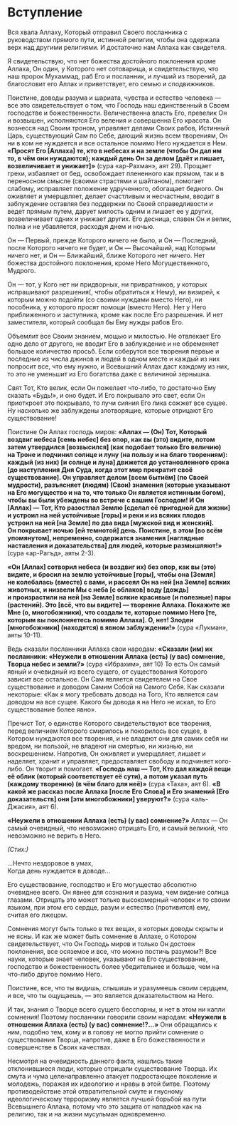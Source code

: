 Вступление
==========

Вся хвала Аллаху, Который отправил Своего посланника с руководством прямого пути, истинной религии, чтобы она одержала верх над другими религиями. И достаточно нам Аллаха как свидетеля.

Я свидетельствую, что нет божества достойного поклонения кроме Аллаха, Он один, у Которого нет сотоварища, и свидетельствую, что наш пророк Мухаммад, раб Его и посланник, и лучший из творений, да благословит его Аллах и приветствует, его семью и сподвижников.

Поистине, доводы разума и шариата, чувства и естество человека — все это свидетельствует о том, что Господь наш единственный в Своем господстве и божественности. Величественна власть Его, превелик Он и возвышен, исполняются Его веления и совершенна Его красота. Он вознесся над Своим троном, управляет делами Своих рабов, Истинный Царь, существующий Сам по Себе, дающий жизнь всем творениям, Он ни в ком не нуждается и все остальное помимо Него нуждается в Нем. **«Просят Его [Аллаха] те, кто в небесах и на земле (чтобы Он дал им то, в чём они нуждаются); каждый день Он за делом [даёт и лишает, возвеличивает и унижает]»** (сура «ар-Рахман», аят 29). Прощает грехи, избавляет от бед, освобождает плененного как прямом, так и в переносном смысле (своими страстями и шайтаном), помогает слабому, исправляет положение удрученного, обогащает бедного.  Он оживляет и умерщвляет, делает счастливым и несчастным,  вводит в заблуждение оставляя без поддержки по Своей справедливости  и ведет прямым путем, дарует милость одним и лишает ее у других, возвеличивает одних и унижает других. Его десница, славен Он и велик, полна и не убавляется, расходуя днем и ночью. 

Он — Первый, прежде Которого ничего не было, и Он — Последний, после Которого ничего не будет, и Он — Высочайший, над Которым ничего нет, и Он — Ближайший, ближе Которого нет ничего. Нет божества достойного поклонения, кроме Него Могущественного, Мудрого.

Он — тот, у Кого нет ни придворных, ни привратников, у которых испрашивают разрешения(, чтобы обратиться к Нему), ни визирей, к которым можно подойти (со своими нуждами вместо Него), ни пособника, у которого просят помощи (вместо Него). Нет у Него приближенного и заступника, кроме как после Его разрешения. И нет заместителя, который сообщал бы Ему нужды рабов Его.

Объемлит все Своим знанием, мощью и милостью. Не отвлекает Его одно дело от другого, не вводит Его в заблуждение и не обременяет большое количество просьб. Если соберутся все творения первые и последние из числа джинов и людей в одном месте и каждый из них попросит все, что ему нужно, и Всевышний Аллах даст каждому из них, то это не уменьшит из Его богатства даже с величиной зернышка. 

Свят Тот, Кто велик, если Он пожелает что-либо, то достаточно Ему сказать «Будь!», и оно будет. И Его покрывало это свет, если Он приоткроет это покрывало, то лучи сияния Его лика сожжет все сущее. Ну насколько же заблуждены злотворящие, которые отрицают Его существование!

Поистине Он Аллах господь миров: **«Аллах — (Он) Тот, Который воздвиг небеса [семь небес] без опор, как вы (это) видите, потом затем утвердился [возвысился] (как подобает только Его величию) на Троне и подчинил солнце и луну (на пользу и на благо творениям): каждый (из них) [и солнце и луна] движется до установленного срока [до наступления Дня Суда, когда этот мир прекратит своё существование]. Он управляет делом [всем бытиём] (по Своей мудрости), разъясняет (людям) (Свои) знамения (которые указывают на Его могущество и на то, что только Он является истинным богом), чтобы вы были убеждены во встрече с вашим Господом! И Он [Аллах] — Тот, Кто разостлал Землю [сделал её пригодной для жизни] и устроил на ней устойчивые [горы] и реки и из всяких плодов устроил на ней [на Земле] по два вида [мужской вид и женский]. Он покрывает ночью [ей темнотой] день. Поистине, в этом [во всём упомянутом], непременно, содержатся знамения [наглядные наставления и доказательства] для людей, которые размышляют!»** (сура «ар-Рагъд», аяты 2-3). 

**«Он [Аллах] сотворил небеса (и воздвиг их) без опор, как вы (это) видите, и бросил на землю устойчивые [горы], чтобы она [Земля] не колебалась (вместе) с вами, и рассеял Он на ней [на Земле] всяких животных, и низвели Мы с неба [с облаков] воду [дождь] и произрастили на ней [на Земле] всякие красивые (и полезные) пары (растений). 
Это [всё, что вы видите] — творение Аллаха. Покажите же Мне (о, многобожники), что создали те, которые помимо Него [те, которым вы поклоняетесь помимо Аллаха]. О, нет! Злодеи [многобожники] (находятся) в явном заблуждении!»** (сура «Лукман», аяты 10-11).

Ведь сказали посланники Аллаха свои народам: **«Сказали (им) их посланники: «Неужели в отношении Аллаха (есть) (у вас) сомнение, Творца небес и земли?»** (сура «Ибрахим», аят 10) То есть Он самый явный и очевидный из всего сущего, от существования Которого зависит все остальное. Он Сам является свидетелем на Свое существование и доводом Самим Собой на Самого Себя. Как сказали некоторые: «Как я могу требовать довода на Того, Кто является сам доводом на все сущее. Какого бы довода я на Него не искал, то Его существование более явно».

Пречист Тот, о единстве Которого свидетельствуют все творения, перед величием Которого смирилось и покорилось все сущее, в Котором нуждаются все творения, и не владеют они для самих себя ни вредом, ни пользой, не владеют ни смертью, ни жизнью, ни воскрешением. Напротив, Он оживляет и умерщвляет, лишает и наделяет, хранит и управляет, предоставляет свободу и подчиняет кого-либо. Он творит и помогает. **«Господь наш — Тот, Кто дал каждой вещи её облик (который соответствует её сути), а потом указал путь (каждому творению) (в чём благо для неё)»** (сура «Таха», аят 6). **«В какой же рассказ после Аллаха [после Его Слова] и Его знамений [Его доказательств] они [эти многобожники] уверуют?»** (сура «аль-Джасия», аят 6). 

**«Неужели в отношении Аллаха (есть) (у вас) сомнение?»** Аллах — Он самый очевидный, что невозможно отрицать Его, и самый великий, что невозможно не верить в Него.

*(Стих:)*

...Нечто нездоровое в умах,  
Когда день нуждается в доводе...

Его существование, господство и Его могущество абсолютно очевиднее всего. Он явнее для сознания и разума, чем видение солнца глазами. Отрицать это может только высокомерный человек и то своим языком, при этом его сердце, разум и естество (противится) ему, считая его лжецом.

Сомнения могут быть только в тех вещах, в которых доводы скрыты и не ясны. И как же может быть сомнение в Аллахе, о Котором свидетельствует, что Он Господь миров и только Он достоен поклонения, все осяземое и все, что можно постичь разумом?! Все науки, которые знает человек, указывают на Его существование, господство и божественность более убедительнее и больше, чем на что-либо другое помимо Него.

Поистине, все, что ты видишь, слышишь и уразумеешь своим сердцем, и все, что ты ощущаешь, — это является доказательством на Него.

И так, знания о Творце всего сущего бесспорны, и нет в этом ни капли сомнения! Поэтому посланники говорили своим народам: **«Неужели в отношении Аллаха (есть) (у вас) сомнение!?…»** Они обращались к ним, подобно тем, кому и в голову не могло прийти сомнение о существовании Творца, напротив, даже в Его божественности и совершенстве в Своих качествах.

Несмотря на очевидность данного факта, нашлись такие отклонившиеся люди, которые отрицали существование Творца. Их смута и чума целенаправленно атакует подростающее поколение и молодежь, поражая их идеологию и нравы в этой битве. Поэтому противодействие этой отвратительной смуте и гнусному идеологическому терроризму является лучшей борьбой на пути Всевышнего Аллаха, потому что это защита от нападков как на религию, так и на жизни мусульман одновременно.
